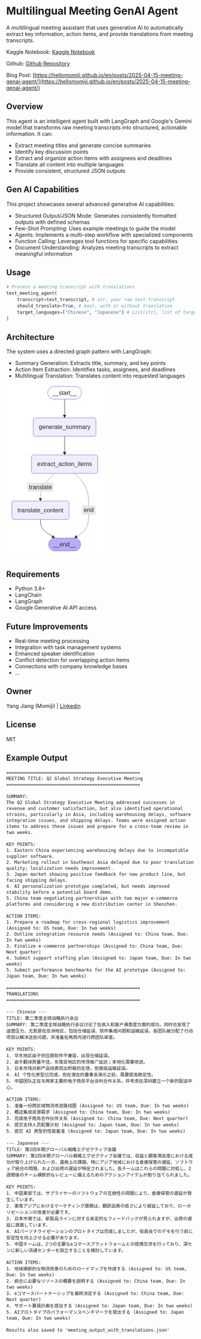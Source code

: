 # Multilingual Meeting GenAI Agent

A multilingual meeting assistant that uses generative AI to automatically extract key information, action items, and provide translations from meeting transcripts.

Kaggle Notebook: [Kaggle Notebook](https://www.kaggle.com/code/hellomomiji/capstone-project-gen-ai-intensive-course-2025q1)

Github: [Github Repository](https://github.com/hellomomiji/multilingual-meeting-genai-agent)

Blog Post: [https://hellomomiji.github.io/en/posts/2025-04-15-meeting-genai-agent/](https://hellomomiji.github.io/en/posts/2025-04-15-meeting-genai-agent/)

## Overview
This agent is an intelligent agent built with LangGraph and Google's Gemini model that transforms raw meeting transcripts into structured, actionable information. It can:

- Extract meeting titles and generate concise summaries
- Identify key discussion points
- Extract and organize action items with assignees and deadlines
- Translate all content into multiple languages
- Provide consistent, structured JSON outputs

## Gen AI Capabilities
This project showcases several advanced generative AI capabilities:

- Structured Output/JSON Mode: Generates consistently formatted outputs with defined schemas
- Few-Shot Prompting: Uses example meetings to guide the model
- Agents: Implements a multi-step workflow with specialized components
- Function Calling: Leverages tool functions for specific capabilities
- Document Understanding: Analyzes meeting transcripts to extract meaningful information

## Usage
```python
# Process a meeting transcript with translations
test_meeting_agent(
    transcript=test_transcript, # str, your raw text transcript
    should_translate=True, # bool, with or without translation
    target_languages=["Chinese", "Japanese"] # List[str], list of target languages to translate
)
```
## Architecture

The system uses a directed graph pattern with LangGraph:

- Summary Generation: Extracts title, summary, and key points
- Action Item Extraction: Identifies tasks, assignees, and deadlines
- Multilingual Translation: Translates content into requested languages

![graph](https://github.com/hellomomiji/hellomomiji.github.io/blob/main/static/images/meeting-genai-agent/graph.png)


## Requirements

- Python 3.8+
- LangChain
- LangGraph
- Google Generative AI API access

## Future Improvements
- Real-time meeting processing
- Integration with task management systems
- Enhanced speaker identification
- Conflict detection for overlapping action items
- Connections with company knowledge bases
- ...

## Owner
Yang Jiang (Momiji) | [Linkedin](https://www.linkedin.com/in/yang-jiang-koyo)

## License
MIT

## Example Output
```
==================================================
MEETING TITLE: Q2 Global Strategy Executive Meeting
==================================================

SUMMARY:
The Q2 Global Strategy Executive Meeting addressed successes in revenue and customer satisfaction, but also identified operational strains, particularly in Asia, including warehousing delays, software integration issues, and shipping delays. Teams were assigned action items to address these issues and prepare for a cross-team review in two weeks.

KEY POINTS:
1. Eastern China experiencing warehousing delays due to incompatible supplier software.
2. Marketing rollout in Southeast Asia delayed due to poor translation quality; localization needs improvement.
3. Japan market showing positive feedback for new product line, but facing shipping delays.
4. AI personalization prototype completed, but needs improved stability before a potential board demo.
5. China team negotiating partnerships with two major e-commerce platforms and considering a new distribution center in Shenzhen.

ACTION ITEMS:
1. Prepare a roadmap for cross-regional logistics improvement (Assigned to: US team, Due: In two weeks)
2. Outline integration resource needs (Assigned to: China team, Due: In two weeks)
3. Finalize e-commerce partnerships (Assigned to: China team, Due: Next quarter)
4. Submit support staffing plan (Assigned to: Japan team, Due: In two weeks)
5. Submit performance benchmarks for the AI prototype (Assigned to: Japan team, Due: In two weeks)

==================================================
TRANSLATIONS
==================================================

--- Chinese ---
TITLE: 第二季度全球战略执行会议
SUMMARY: 第二季度全球战略执行会议讨论了在收入和客户满意度方面的成功，同时也发现了运营压力，尤其是在亚洲地区，包括仓储延误、软件集成问题和运输延误。各团队被分配了行动项目以解决这些问题，并准备在两周内进行跨团队审查。

KEY POINTS:
1. 华东地区由于供应商软件不兼容，出现仓储延误。
2. 由于翻译质量不佳，东南亚地区的市场推广延迟；本地化需要改进。
3. 日本市场对新产品线表现出积极的反馈，但面临运输延误。
4. AI 个性化原型已完成，但在潜在的董事会演示之前，需要提高稳定性。
5. 中国团队正在与两家主要的电子商务平台谈判合作关系，并考虑在深圳建立一个新的配送中心。

ACTION ITEMS:
1. 准备一份跨区域物流改进路线图 (Assigned to: US team, Due: In two weeks)
2. 概述集成资源需求 (Assigned to: China team, Due: In two weeks)
3. 完成电子商务合作伙伴关系 (Assigned to: China team, Due: Next quarter)
4. 提交支持人员配置计划 (Assigned to: Japan team, Due: In two weeks)
5. 提交 AI 原型的性能基准 (Assigned to: Japan team, Due: In two weeks)

--- Japanese ---
TITLE: 第2四半期グローバル戦略エグゼクティブ会議
SUMMARY: 第2四半期グローバル戦略エグゼクティブ会議では、収益と顧客満足度における成功が取り上げられた一方、運用上の課題、特にアジア地域における倉庫保管の遅延、ソフトウェア統合の問題、および出荷の遅延が特定されました。各チームはこれらの問題に対処し、2週間後のチーム横断的なレビューに備えるためのアクションアイテムが割り当てられました。

KEY POINTS:
1. 中国東部では、サプライヤーのソフトウェアの互換性の問題により、倉庫保管の遅延が発生しています。
2. 東南アジアにおけるマーケティング展開は、翻訳品質の低さにより遅延しており、ローカリゼーションの改善が必要です。
3. 日本市場では、新製品ラインに対する肯定的なフィードバックが見られますが、出荷の遅延に直面しています。
4. AIパーソナライゼーションのプロトタイプは完成しましたが、役員会でのデモを行う前に安定性を向上させる必要があります。
5. 中国チームは、2つの主要なeコマースプラットフォームとの提携交渉を行っており、深センに新しい流通センターを設立することを検討しています。

ACTION ITEMS:
1. 地域横断的な物流改善のためのロードマップを作成する (Assigned to: US team, Due: In two weeks)
2. 統合に必要なリソースの概要を説明する (Assigned to: China team, Due: In two weeks)
3. eコマースパートナーシップを最終決定する (Assigned to: China team, Due: Next quarter)
4. サポート要員計画を提出する (Assigned to: Japan team, Due: In two weeks)
5. AIプロトタイプのパフォーマンスベンチマークを提出する (Assigned to: Japan team, Due: In two weeks)

Results also saved to 'meeting_output_with_translations.json'
```
